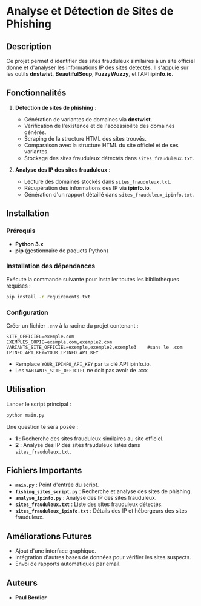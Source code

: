 # Analyse et Détection de Sites de Phishing

## Description
Ce projet permet d'identifier des sites frauduleux similaires à un site officiel donné et d'analyser les informations IP des sites détectés. Il s'appuie sur les outils **dnstwist**, **BeautifulSoup**, **FuzzyWuzzy**, et l'API **ipinfo.io**.

## Fonctionnalités
1. **Détection de sites de phishing** :
   - Génération de variantes de domaines via **dnstwist**.
   - Vérification de l'existence et de l'accessibilité des domaines générés.
   - Scraping de la structure HTML des sites trouvés.
   - Comparaison avec la structure HTML du site officiel et de ses variantes.
   - Stockage des sites frauduleux détectés dans `sites_frauduleux.txt`.

2. **Analyse des IP des sites frauduleux** :
   - Lecture des domaines stockés dans `sites_frauduleux.txt`.
   - Récupération des informations des IP via **ipinfo.io**.
   - Génération d'un rapport détaillé dans `sites_frauduleux_ipinfo.txt`.

## Installation
### Prérequis
- **Python 3.x**
- **pip** (gestionnaire de paquets Python)

### Installation des dépendances
Exécute la commande suivante pour installer toutes les bibliothèques requises :
```sh
pip install -r requirements.txt
```

### Configuration
Créer un fichier `.env` à la racine du projet contenant :
```
SITE_OFFICIEL=exemple.com
EXEMPLES_COPIE=exemple.com,exemple2.com
VARIANTS_SITE_OFFICIEL=exemple,exemple2,exemple3    #sans le .com
IPINFO_API_KEY=YOUR_IPINFO_API_KEY
```
- Remplace `YOUR_IPINFO_API_KEY` par ta clé API ipinfo.io.
- Les `VARIANTS_SITE_OFFICIEL` ne doit pas avoir de .xxx

## Utilisation
Lancer le script principal :
```sh
python main.py
```
Une question te sera posée :
- **1** : Recherche des sites frauduleux similaires au site officiel.
- **2** : Analyse des IP des sites frauduleux listés dans `sites_frauduleux.txt`.

## Fichiers Importants
- **`main.py`** : Point d'entrée du script.
- **`fishing_sites_script.py`** : Recherche et analyse des sites de phishing.
- **`analyse_ipinfo.py`** : Analyse des IP des sites frauduleux.
- **`sites_frauduleux.txt`** : Liste des sites frauduleux détectés.
- **`sites_frauduleux_ipinfo.txt`** : Détails des IP et hébergeurs des sites frauduleux.

## Améliorations Futures
- Ajout d'une interface graphique.
- Intégration d'autres bases de données pour vérifier les sites suspects.
- Envoi de rapports automatiques par email.

## Auteurs
- **Paul Berdier**

